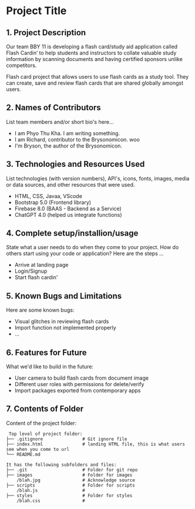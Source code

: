 # Project Title

## 1. Project Description
Our team BBY 11 is developing a flash card/study aid application called Flash Cardin’ to help students and instructors to collate valuable study information by scanning documents and having certified sponsors unlike competitors.

Flash card project that allows users to use flash cards as a study tool. They can create, save and review flash cards that are shared globally amongst users. 

## 2. Names of Contributors
List team members and/or short bio's here... 
* I am Phyo Thu Kha. I am writing something.
* I am Richard, contributor to the Brysonomicon. woo
* I'm Bryson, the author of the Brysonomicon.
	
## 3. Technologies and Resources Used
List technologies (with version numbers), API's, icons, fonts, images, media or data sources, and other resources that were used.
* HTML, CSS, Javaa, VScode
* Bootstrap 5.0 (Frontend library)
* Firebase 8.0 (BAAS - Backend as a Service)
* ChatGPT 4.0 (helped us integrate functions)

## 4. Complete setup/installion/usage
State what a user needs to do when they come to your project.  How do others start using your code or application?
Here are the steps ...
* Arrive at landing page
* Login/Signup
* Start flash cardin'

## 5. Known Bugs and Limitations
Here are some known bugs:
* Visual glitches in reviewing flash cards
* Import function not implemented properly
* ...

## 6. Features for Future
What we'd like to build in the future:
* User camera to build flash cards from document image
* Different user roles with permissions for delete/verify
* Import packages exported from contemporary apps
	
## 7. Contents of Folder
Content of the project folder:

```
 Top level of project folder: 
├── .gitignore               # Git ignore file
├── index.html               # landing HTML file, this is what users see when you come to url
└── README.md

It has the following subfolders and files:
├── .git                     # Folder for git repo
├── images                   # Folder for images
    /blah.jpg                # Acknowledge source
├── scripts                  # Folder for scripts
    /blah.js                 # 
├── styles                   # Folder for styles
    /blah.css                # 



```


